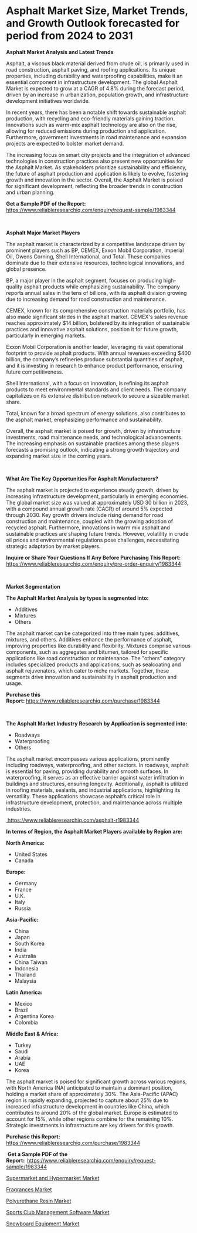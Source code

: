 <p><h1>Asphalt Market Size, Market Trends, and Growth Outlook forecasted for period from 2024 to 2031</h1></p><p><strong>Asphalt Market Analysis and Latest Trends</strong></p>
<p><p>Asphalt, a viscous black material derived from crude oil, is primarily used in road construction, asphalt paving, and roofing applications. Its unique properties, including durability and waterproofing capabilities, make it an essential component in infrastructure development. The global Asphalt Market is expected to grow at a CAGR of 4.8% during the forecast period, driven by an increase in urbanization, population growth, and infrastructure development initiatives worldwide. </p><p>In recent years, there has been a notable shift towards sustainable asphalt production, with recycling and eco-friendly materials gaining traction. Innovations such as warm-mix asphalt technology are also on the rise, allowing for reduced emissions during production and application. Furthermore, government investments in road maintenance and expansion projects are expected to bolster market demand. </p><p>The increasing focus on smart city projects and the integration of advanced technologies in construction practices also present new opportunities for the Asphalt Market. As stakeholders prioritize sustainability and efficiency, the future of asphalt production and application is likely to evolve, fostering growth and innovation in the sector. Overall, the Asphalt Market is poised for significant development, reflecting the broader trends in construction and urban planning.</p></p>
<p><strong>Get a Sample PDF of the Report:&nbsp;</strong> <a href="https://www.reliableresearchiq.com/enquiry/request-sample/1983344?utm_campaign=103&utm_medium=2&utm_source=Github&utm_content=ia&utm_term=15112024&utm_id=asphalt">https://www.reliableresearchiq.com/enquiry/request-sample/1983344</a></p>
<p>&nbsp;</p>
<p><strong>Asphalt Major Market Players</strong></p>
<p><p>The asphalt market is characterized by a competitive landscape driven by prominent players such as BP, CEMEX, Exxon Mobil Corporation, Imperial Oil, Owens Corning, Shell International, and Total. These companies dominate due to their extensive resources, technological innovations, and global presence.</p><p>BP, a major player in the asphalt segment, focuses on producing high-quality asphalt products while emphasizing sustainability. The company reports annual sales in the tens of billions, with its asphalt division growing due to increasing demand for road construction and maintenance.</p><p>CEMEX, known for its comprehensive construction materials portfolio, has also made significant strides in the asphalt market. CEMEX's sales revenue reaches approximately $14 billion, bolstered by its integration of sustainable practices and innovative asphalt solutions, position it for future growth, particularly in emerging markets.</p><p>Exxon Mobil Corporation is another leader, leveraging its vast operational footprint to provide asphalt products. With annual revenues exceeding $400 billion, the company’s refineries produce substantial quantities of asphalt, and it is investing in research to enhance product performance, ensuring future competitiveness.</p><p>Shell International, with a focus on innovation, is refining its asphalt products to meet environmental standards and client needs. The company capitalizes on its extensive distribution network to secure a sizeable market share.</p><p>Total, known for a broad spectrum of energy solutions, also contributes to the asphalt market, emphasizing performance and sustainability. </p><p>Overall, the asphalt market is poised for growth, driven by infrastructure investments, road maintenance needs, and technological advancements. The increasing emphasis on sustainable practices among these players forecasts a promising outlook, indicating a strong growth trajectory and expanding market size in the coming years.</p></p>
<p>&nbsp;</p>
<p><strong>What Are The Key Opportunities For Asphalt Manufacturers?</strong></p>
<p><p>The asphalt market is projected to experience steady growth, driven by increasing infrastructure development, particularly in emerging economies. The global market size was valued at approximately USD 30 billion in 2023, with a compound annual growth rate (CAGR) of around 5% expected through 2030. Key growth drivers include rising demand for road construction and maintenance, coupled with the growing adoption of recycled asphalt. Furthermore, innovations in warm mix asphalt and sustainable practices are shaping future trends. However, volatility in crude oil prices and environmental regulations pose challenges, necessitating strategic adaptation by market players.</p></p>
<p><strong>Inquire or Share Your Questions If Any Before Purchasing This Report:</strong> <a href="https://www.reliableresearchiq.com/enquiry/pre-order-enquiry/1983344?utm_campaign=103&utm_medium=2&utm_source=Github&utm_content=ia&utm_term=15112024&utm_id=asphalt">https://www.reliableresearchiq.com/enquiry/pre-order-enquiry/1983344</a></p>
<p>&nbsp;</p>
<p><strong>Market Segmentation</strong></p>
<p><strong>The Asphalt Market Analysis by types is segmented into:</strong></p>
<p><ul><li>Additives</li><li>Mixtures</li><li>Others</li></ul></p>
<p><p>The asphalt market can be categorized into three main types: additives, mixtures, and others. Additives enhance the performance of asphalt, improving properties like durability and flexibility. Mixtures comprise various components, such as aggregates and bitumen, tailored for specific applications like road construction or maintenance. The "others" category includes specialized products and applications, such as sealcoating and asphalt rejuvenators, which cater to niche markets. Together, these segments drive innovation and sustainability in asphalt production and usage.</p></p>
<p><strong>Purchase this Report:&nbsp;</strong><a href="https://www.reliableresearchiq.com/purchase/1983344?utm_campaign=103&utm_medium=2&utm_source=Github&utm_content=ia&utm_term=15112024&utm_id=asphalt">https://www.reliableresearchiq.com/purchase/1983344</a></p>
<p>&nbsp;</p>
<p><strong>The Asphalt Market Industry Research by Application is segmented into:</strong></p>
<p><ul><li>Roadways</li><li>Waterproofing</li><li>Others</li></ul></p>
<p><p>The asphalt market encompasses various applications, prominently including roadways, waterproofing, and other sectors. In roadways, asphalt is essential for paving, providing durability and smooth surfaces. In waterproofing, it serves as an effective barrier against water infiltration in buildings and structures, ensuring longevity. Additionally, asphalt is utilized in roofing materials, sealants, and industrial applications, highlighting its versatility. These applications showcase asphalt’s critical role in infrastructure development, protection, and maintenance across multiple industries.</p></p>
<p><a href="https://www.reliableresearchiq.com/asphalt-r1983344?utm_campaign=103&utm_medium=2&utm_source=Github&utm_content=ia&utm_term=15112024&utm_id=asphalt">&nbsp;https://www.reliableresearchiq.com/asphalt-r1983344</a></p>
<p><strong>In terms of Region, the Asphalt Market Players available by Region are:</strong></p>
<p>
    <p> <strong> North America: </strong>
        <ul>
            <li>United States</li>
            <li>Canada</li>
        </ul>
        </p> 
    <p> <strong> Europe: </strong>
        <ul>
            <li>Germany</li>
            <li>France</li>
            <li>U.K.</li>
            <li>Italy</li>
            <li>Russia</li>
        </ul>
        </p> 
    <p> <strong> Asia-Pacific: </strong>
        <ul>
            <li>China</li>
            <li>Japan</li>
            <li>South Korea</li>
            <li>India</li>
            <li>Australia</li>
            <li>China Taiwan</li>
            <li>Indonesia</li>
            <li>Thailand</li>
            <li>Malaysia</li>
        </ul>
        </p> 
    <p> <strong> Latin America: </strong>
        <ul>
            <li>Mexico</li>
            <li>Brazil</li>
            <li>Argentina Korea</li>
            <li>Colombia</li>
        </ul>
        </p> 
    <p> <strong> Middle East & Africa: </strong>
        <ul>
            <li>Turkey</li>
            <li>Saudi</li>
            <li>Arabia</li>
            <li>UAE</li>
            <li>Korea</li>
        </ul>
    </p>
    </p>
<p><p>The asphalt market is poised for significant growth across various regions, with North America (NA) anticipated to maintain a dominant position, holding a market share of approximately 30%. The Asia-Pacific (APAC) region is rapidly expanding, projected to capture about 25% due to increased infrastructure development in countries like China, which contributes to around 20% of the global market. Europe is estimated to account for 15%, while other regions combine for the remaining 10%. Strategic investments in infrastructure are key drivers for this growth.</p></p>
<p><strong>Purchase this Report: </strong><a href="https://www.reliableresearchiq.com/purchase/1983344?utm_campaign=103&utm_medium=2&utm_source=Github&utm_content=ia&utm_term=15112024&utm_id=asphalt">https://www.reliableresearchiq.com/purchase/1983344</a></p>
<p>&nbsp;<strong>Get a Sample PDF of the Report:&nbsp;&nbsp;</strong><a href="https://www.reliableresearchiq.com/enquiry/request-sample/1983344?utm_campaign=103&utm_medium=2&utm_source=Github&utm_content=ia&utm_term=15112024&utm_id=asphalt">https://www.reliableresearchiq.com/enquiry/request-sample/1983344</a></p>
<p><strong></strong></p>
<p><p><a href="https://issuu.com/reportprime-2/docs/supermarket-and-hypermarket-market-_e377416f06355c?utm_campaign=103&utm_medium=2&utm_source=Github&utm_content=ia&utm_term=15112024&utm_id=asphalt">Supermarket and Hypermarket Market</a></p><p><a href="https://www.linkedin.com/pulse/fragrances-market-size-growth-trends-statistics-forecasts-2024-07njc?utm_campaign=103&utm_medium=2&utm_source=Github&utm_content=ia&utm_term=15112024&utm_id=asphalt">Fragrances Market</a></p><p><a href="https://www.linkedin.com/pulse/polyurethane-resin-market-forecast-global-trends-analysis-from-xgclc?utm_campaign=103&utm_medium=2&utm_source=Github&utm_content=ia&utm_term=15112024&utm_id=asphalt">Polyurethane Resin Market</a></p><p><a href="https://issuu.com/reportprime-2/docs/sports-club-management-software-mar_fe2d92cf5514df?utm_campaign=103&utm_medium=2&utm_source=Github&utm_content=ia&utm_term=15112024&utm_id=asphalt">Sports Club Management Software Market</a></p><p><a href="https://www.linkedin.com/pulse/snowboard-equipment-market-industry-trends-forecast-period-ozb0c?utm_campaign=103&utm_medium=2&utm_source=Github&utm_content=ia&utm_term=15112024&utm_id=asphalt">Snowboard Equipment Market</a></p></p>